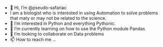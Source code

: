 - 👋 Hi, I’m @pseudo-safariac
- I am a biologist who is interested in using Automation to solve problems that maty or may not be related to the science.
- 👀 I’m interested in Python and everything Pythonic.
- 🌱 I’m currently learning on how to use the Python module Pandas
- 💞️ I’m looking to collaborate on Data problems
- 📫 How to reach me ...

<!---
pseudo-safariac/pseudo-safariac is a ✨ special ✨ repository because its `README.md` (this file) appears on your GitHub profile.
You can click the Preview link to take a look at your changes.
--->
